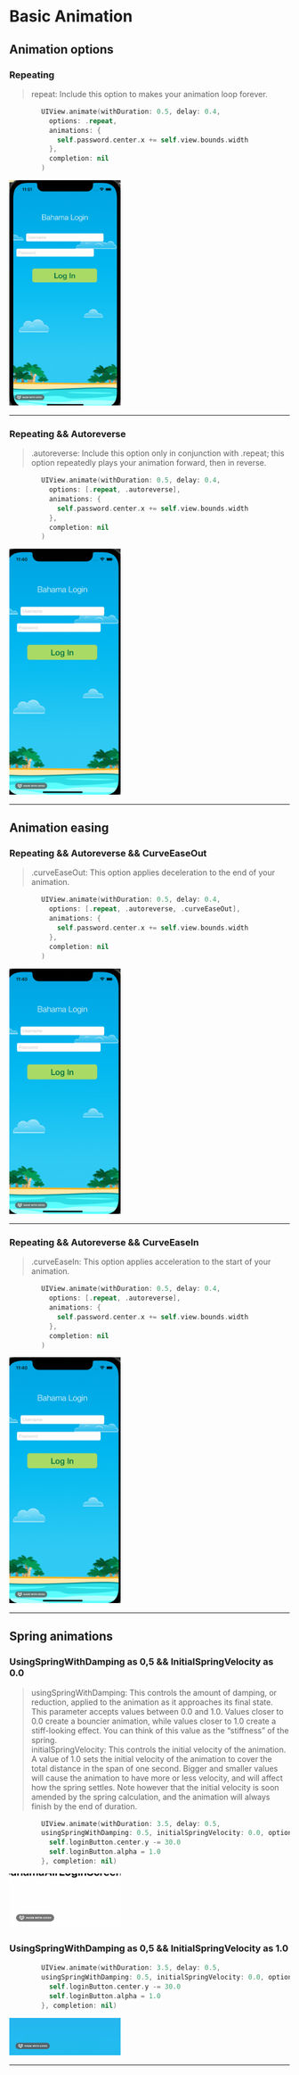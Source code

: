 # Basic Animation 

## Animation options    

### Repeating   
>  repeat: Include this option to makes your animation loop forever. 
```swift
        UIView.animate(withDuration: 0.5, delay: 0.4,
          options: .repeat,
          animations: {
            self.password.center.x += self.view.bounds.width
          },
          completion: nil
        )
``` 
<img src="https://github.com/YamamotoDesu/Animation/blob/main/BahamaAirLoginScreen/repeat.gif" width="200"> 

___


### Repeating  && Autoreverse   
> .autoreverse: Include this option only in conjunction with .repeat; this option repeatedly plays your animation forward, then in reverse. 
```swift
        UIView.animate(withDuration: 0.5, delay: 0.4,
          options: [.repeat, .autoreverse],
          animations: {
            self.password.center.x += self.view.bounds.width
          },
          completion: nil
        )
```
<img src="https://github.com/YamamotoDesu/Animation/blob/main/BahamaAirLoginScreen/autoreverse.gif" width="200">  

___

## Animation easing     
### Repeating  && Autoreverse  && CurveEaseOut
> .curveEaseOut: This option applies deceleration to the end of your animation. 
```swift
        UIView.animate(withDuration: 0.5, delay: 0.4,
          options: [.repeat, .autoreverse, .curveEaseOut],
          animations: {
            self.password.center.x += self.view.bounds.width
          },
          completion: nil
        )
```
<img src="https://github.com/YamamotoDesu/Animation/blob/main/BahamaAirLoginScreen/autoreverse.gif" width="200">  

___


### Repeating  && Autoreverse  && CurveEaseIn
> .curveEaseIn: This option applies acceleration to the start of your animation.        
```swift
        UIView.animate(withDuration: 0.5, delay: 0.4,
          options: [.repeat, .autoreverse],
          animations: {
            self.password.center.x += self.view.bounds.width
          },
          completion: nil
        )
```
<img src="https://github.com/YamamotoDesu/Animation/blob/main/BahamaAirLoginScreen/autoreverse.gif" width="200">  

___



## Spring animations    
### UsingSpringWithDamping as 0,5 && InitialSpringVelocity as 0.0
> usingSpringWithDamping: This controls the amount of damping, or reduction, applied to the animation as it approaches its final state. This parameter accepts values between 0.0 and 1.0. Values closer to 0.0 create a bouncier animation, while values closer to 1.0 create a stiff-looking effect. You can think of this value as the “stiffness” of the spring.    
> initialSpringVelocity: This controls the initial velocity of the animation. A value of 1.0 sets the initial velocity of the animation to cover the total distance in the span of one second. Bigger and smaller values will cause the animation to have more or less velocity, and will affect how the spring settles. Note however that the initial velocity is soon amended by the spring calculation, and the animation will always finish by the end of duration.     
```swift
        UIView.animate(withDuration: 3.5, delay: 0.5,
        usingSpringWithDamping: 0.5, initialSpringVelocity: 0.0, options: [], animations: {
          self.loginButton.center.y -= 30.0
          self.loginButton.alpha = 1.0
        }, completion: nil)
```
<img src="https://github.com/YamamotoDesu/Animation/blob/main/BahamaAirLoginScreen/springDamping.gif" width="200">  


### UsingSpringWithDamping as 0,5 && InitialSpringVelocity as 1.0
  
```swift
        UIView.animate(withDuration: 3.5, delay: 0.5,
        usingSpringWithDamping: 0.5, initialSpringVelocity: 0.0, options: [], animations: {
          self.loginButton.center.y -= 30.0
          self.loginButton.alpha = 1.0
        }, completion: nil)
```
<img src="https://github.com/YamamotoDesu/Animation/blob/main/BahamaAirLoginScreen/initialSpringVelocity.gif" width="200">  

___
